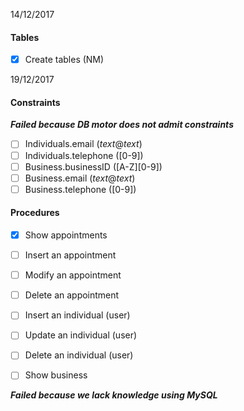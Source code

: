 14/12/2017
#### Tables
  - [x] Create tables (NM)
  
19/12/2017
#### Constraints
**_Failed because DB motor does not admit constraints_**
  - [ ] Individuals.email (_text_@_text_)
  - [ ] Individuals.telephone (\[0-9])
  - [ ] Business.businessID (\[A-Z]\[0-9])
  - [ ] Business.email (_text_@_text_)
  - [ ] Business.telephone (\[0-9])
#### Procedures
  - [x] Show appointments
 
  - [ ] Insert an appointment
  - [ ] Modify an appointment
  - [ ] Delete an appointment
  - [ ] Insert an individual (user)
  - [ ] Update an individual (user)
  - [ ] Delete an individual (user)
  - [ ] Show business
  
  
**_Failed because we lack knowledge using MySQL_**
  
